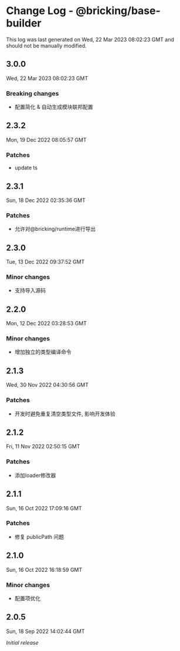 # Change Log - @bricking/base-builder

This log was last generated on Wed, 22 Mar 2023 08:02:23 GMT and should not be manually modified.

## 3.0.0
Wed, 22 Mar 2023 08:02:23 GMT

### Breaking changes

- 配置简化 & 自动生成模块联邦配置

## 2.3.2
Mon, 19 Dec 2022 08:05:57 GMT

### Patches

- update ts

## 2.3.1
Sun, 18 Dec 2022 02:35:36 GMT

### Patches

- 允许对@bricking/runtime进行导出

## 2.3.0
Tue, 13 Dec 2022 09:37:52 GMT

### Minor changes

- 支持导入源码

## 2.2.0
Mon, 12 Dec 2022 03:28:53 GMT

### Minor changes

- 增加独立的类型编译命令

## 2.1.3
Wed, 30 Nov 2022 04:30:56 GMT

### Patches

- 开发时避免重复清空类型文件, 影响开发体验

## 2.1.2
Fri, 11 Nov 2022 02:50:15 GMT

### Patches

- 添加loader修改器

## 2.1.1
Sun, 16 Oct 2022 17:09:16 GMT

### Patches

- 修复 publicPath 问题

## 2.1.0
Sun, 16 Oct 2022 16:18:59 GMT

### Minor changes

- 配置项优化

## 2.0.5
Sun, 18 Sep 2022 14:02:44 GMT

_Initial release_

